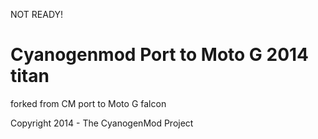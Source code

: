 NOT READY! 

Cyanogenmod Port to Moto G 2014 titan
===============================







forked from CM port to Moto G falcon

Copyright 2014 - The CyanogenMod Project

